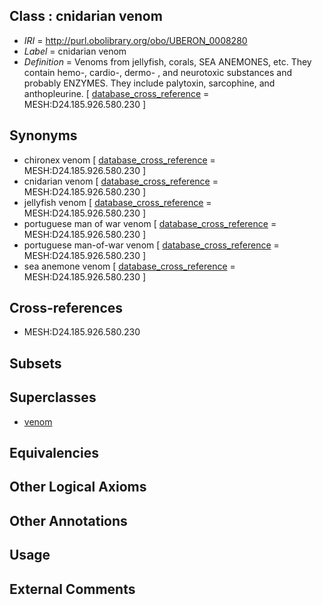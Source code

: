 
## Class : cnidarian venom

 * *IRI* = http://purl.obolibrary.org/obo/UBERON_0008280
 * *Label* = cnidarian venom
 * *Definition* = Venoms from jellyfish, corals, SEA ANEMONES, etc. They contain hemo-, cardio-, dermo- , and neurotoxic substances and probably ENZYMES. They include palytoxin, sarcophine, and anthopleurine. [ [database_cross_reference](../../ef/oboInOwl#hasDbXref.md) = MESH:D24.185.926.580.230 ]

## Synonyms

 * chironex venom [ [database_cross_reference](../../ef/oboInOwl#hasDbXref.md) = MESH:D24.185.926.580.230 ]
 * cnidarian venom [ [database_cross_reference](../../ef/oboInOwl#hasDbXref.md) = MESH:D24.185.926.580.230 ]
 * jellyfish venom [ [database_cross_reference](../../ef/oboInOwl#hasDbXref.md) = MESH:D24.185.926.580.230 ]
 * portuguese man of war venom [ [database_cross_reference](../../ef/oboInOwl#hasDbXref.md) = MESH:D24.185.926.580.230 ]
 * portuguese man-of-war venom [ [database_cross_reference](../../ef/oboInOwl#hasDbXref.md) = MESH:D24.185.926.580.230 ]
 * sea anemone venom [ [database_cross_reference](../../ef/oboInOwl#hasDbXref.md) = MESH:D24.185.926.580.230 ]

## Cross-references

 * MESH:D24.185.926.580.230

## Subsets


## Superclasses

 * [venom](../../UBERON/13/UBERON_0007113.md)

## Equivalencies


## Other Logical Axioms


## Other Annotations


## Usage


## External Comments

